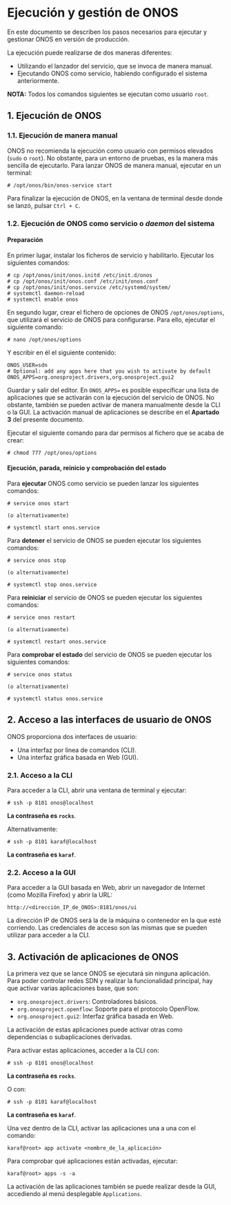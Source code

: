 # Ejecución y gestión de ONOS
En este documento se describen los pasos necesarios para ejecutar y gestionar ONOS en versión de producción.

La ejecución puede realizarse de dos maneras diferentes:
- Utilizando el lanzador del servicio, que se invoca de manera manual.
- Ejecutando ONOS como servicio, habiendo configurado el sistema anteriormente.

**NOTA:** Todos los comandos siguientes se ejecutan como usuario `root`.

## 1. Ejecución de ONOS

### 1.1. Ejecución de manera manual
ONOS no recomienda la ejecución como usuario con permisos elevados (`sudo` o `root`). No obstante, para un entorno de pruebas, es la manera más sencilla de ejecutarlo.
Para lanzar ONOS de manera manual, ejecutar en un terminal:

```
# /opt/onos/bin/onos-service start
```

Para finalizar la ejecución de ONOS, en la ventana de terminal desde donde se lanzó, pulsar `Ctrl + C`.

### 1.2. Ejecución de ONOS como servicio o *daemon* del sistema

#### Preparación

En primer lugar, instalar los ficheros de servicio y habilitarlo. Ejecutar los siguientes comandos:

```
# cp /opt/onos/init/onos.initd /etc/init.d/onos
# cp /opt/onos/init/onos.conf /etc/init/onos.conf
# cp /opt/onos/init/onos.service /etc/systemd/system/
# systemctl daemon-reload
# systemctl enable onos
```

En segundo lugar, crear el fichero de opciones de ONOS `/opt/onos/options`, que utilizará el servicio de ONOS para configurarse. Para ello, ejecutar el siguiente comando:

```
# nano /opt/onos/options
```

Y escribir en él el siguiente contenido:

```
ONOS_USER=sdn
# Optional: add any apps here that you wish to activate by default
ONOS_APPS=org.onosproject.drivers,org.onosproject.gui2
```

Guardar y salir del editor. En `ONOS_APPS=` es posible especificar una lista de aplicaciones que se activarán con la ejecución del servicio de ONOS. No obstante, también se pueden activar de manera manualmente desde la CLI o la GUI. La activación manual de aplicaciones se describe en el **Apartado 3** del presente documento.

Ejecutar el siguiente comando para dar permisos al fichero que se acaba de crear:

```
# chmod 777 /opt/onos/options
```

#### Ejecución, parada, reinicio y comprobación del estado

Para **ejecutar** ONOS como servicio se pueden lanzar los siguientes comandos:

```
# service onos start

(o alternativamente)

# systemctl start onos.service
```

Para **detener** el servicio de ONOS se pueden ejecutar los siguientes comandos:

```
# service onos stop

(o alternativamente)

# systemctl stop onos.service
```

Para **reiniciar** el servicio de ONOS se pueden ejecutar los siguientes comandos:

```
# service onos restart

(o alternativamente)

# systemctl restart onos.service
```

Para **comprobar el estado** del servicio de ONOS se pueden ejecutar los siguientes comandos:

```
# service onos status

(o alternativamente)

# systemctl status onos.service
```

## 2. Acceso a las interfaces de usuario de ONOS
ONOS proporciona dos interfaces de usuario:
- Una interfaz por línea de comandos (CLI).
- Una interfaz gráfica basada en Web (GUI).

### 2.1. Acceso a la CLI
Para acceder a la CLI, abrir una ventana de terminal y ejecutar:

```
# ssh -p 8101 onos@localhost
```
**La contraseña es `rocks`**.

Alternativamente:

```
# ssh -p 8101 karaf@localhost
```
**La contraseña es `karaf`**.

### 2.2. Acceso a la GUI
Para acceder a la GUI basada en Web, abrir un navegador de Internet (como Mozilla Firefox) y abrir la URL:

```
http://<dirección_IP_de_ONOS>:8181/onos/ui
```

La dirección IP de ONOS será la de la máquina o contenedor en la que esté corriendo. Las credenciales de acceso son las mismas que se pueden utilizar para acceder a la CLI.

## 3. Activación de aplicaciones de ONOS

La primera vez que se lance ONOS se ejecutará sin ninguna aplicación. Para poder controlar redes SDN y realizar la funcionalidad principal, hay que activar varias aplicaciones base, que son:
- `org.onosproject.drivers`: Controladores básicos.
- `org.onosproject.openflow`: Soporte para el protocolo OpenFlow.
- `org.onosproject.gui2`: Interfaz gráfica basada en Web.

La activación de estas aplicaciones puede activar otras como dependencias o subaplicaciones derivadas.

Para activar estas aplicaciones, acceder a la CLI con:

```
# ssh -p 8101 onos@localhost
```
**La contraseña es `rocks`**.

O con:

```
# ssh -p 8101 karaf@localhost
```
**La contraseña es `karaf`**.

Una vez dentro de la CLI, activar las aplicaciones una a una con el comando:

```
karaf@root> app activate <nombre_de_la_aplicación>
```

Para comprobar qué aplicaciones están activadas, ejecutar:

```
karaf@root> apps -s -a
```

La activación de las aplicaciones también se puede realizar desde la GUI, accediendo al menú desplegable `Applications`.
